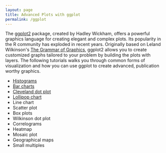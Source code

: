 ```yaml
---
layout: page
title: Advanced Plots with ggplot
permalink: /ggplot
---
```


The [ggplot2](https://cran.r-project.org/web/packages/ggplot2/index.html) package, created by Hadley Wickham, offers a powerful graphics language for creating elegant and complex plots. Its popularity in the R community has exploded in recent years. Originally based on Leland Wilkinson's [The Grammar of Graphics](https://www.amazon.com/Grammar-Graphics-Statistics-Computing/dp/0387245448/ref=sr_1_1?ie=UTF8&qid=1468184428&sr=8-1&keywords=grammar+of+graphics), ggplot2 allows you to create customized graphs tailored to your problem by building the plots with layers. The following tutorials walks you through common forms of visualization and how you can use ggplot to create advanced, publication worthy graphics.

- [Histograms](histograms)
- [Bar charts](barcharts)
- [Cleveland dot plot](cleveland-dot-plots)
- [Lollipop chart](lollipop)
- Line chart
- Scatter plot
- Box plots
- Wilkinson dot plot
- Correlograms
- Heatmap
- Mosaic plot
- Geographical maps
- Small multiples
